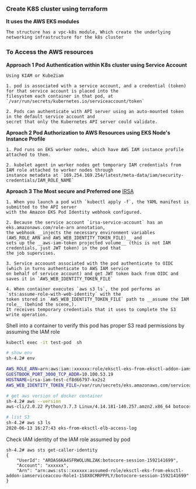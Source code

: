 ### Create K8S cluster using terraform
**It uses the AWS EKS modules**
```text
The structure has a vpc-k8s module, Which create the underlying networking infrastructure for the k8s cluster
```

### To Access the AWS resources

**Approach 1 Pod Authentication within K8s cluster using Service Account**
```text
Using KIAM or Kube2iam

1. pod is associated with a service account, and a credential (token) for that service account is placed into the 
filesystem each container in that pod, at `/var/run/secrets/kubernetes.io/serviceaccount/token`

2. Pods can authenticate with API server using an auto-mounted token in the default service account and 
secret that only the Kubernetes API server could validate. 

```

**Aproach 2 Pod Authorization to AWS Resources using EKS Node's Instance Profile**
```text
1. Pod runs on EKS worker nodes, which have AWS IAM instance profile attached to them.

2. kubelet agent in worker nodes get temporary IAM credentials from IAM role attached to worker nodes through 
instance metadata at `169.254.169.254/latest/meta-data/iam/security-credentials/IAM_ROLE_NAME`

```

**Aproach 3 The Most secure and Preferred one**
[IRSA](https://aws.amazon.com/blogs/opensource/introducing-fine-grained-iam-roles-service-accounts/])
```text
1. When you launch a pod with `kubectl apply -f`, the YAML manifest is submitted to the API server 
with the Amazon EKS Pod Identity webhook configured.

2. Because the service account `irsa-service-account` has an eks.amazonaws.com/role-arn annotation,
the webhook __injects the necessary environment variables (AWS_ROLE_ARN and AWS_WEB_IDENTITY_TOKEN_FILE)__ and 
sets up the __aws-iam-token projected volume__ (this is not IAM credentials, just JWT token) in the pod that 
the job supervises.

3. Service accoount associated with the pod authenticate to OIDC (which in turns authenticate to AWS IAM service 
on behalf of service account) and get JWT token back from OIDC and saves it in `AWS_WEB_IDENTITY_TOKEN_FILE`

4. When container executes `aws s3 ls`, the pod performs an `sts:assume-role-with-web-identity` with the 
token stored in `AWS_WEB_IDENTITY_TOKEN_FILE` path to __assume the IAM role__ (behind the scene,). 
It receives temporary credentials that it uses to complete the S3 write operation.

```

Shell into a container to verify this pod has proper S3 read permissions by assuming the IAM role
```bash
kubectl exec -it test-pod  sh

# show env
sh-4.2# env

AWS_ROLE_ARN=arn:aws:iam::xxxxxx:role/eksctl-eks-from-eksctl-addon-iamserviceaccou-Role1-1S8X0CMRPPPLY  # <--- the created IAM role ARN is injected
GUESTBOOK_PORT_3000_TCP_ADDR=10.100.53.19
HOSTNAME=irsa-iam-test-cf8d66797-kx2s2
AWS_WEB_IDENTITY_TOKEN_FILE=/var/run/secrets/eks.amazonaws.com/serviceaccount/token # <---- this is the JWT token to authenticate to OIDC, and then OIDC will assume IAM role using AWS STS

# get aws version of docker container
sh-4.2# aws --version
aws-cli/2.0.22 Python/3.7.3 Linux/4.14.181-140.257.amzn2.x86_64 botocore/2.0.0dev26

# list S3
sh-4.2# aws s3 ls
2020-06-13 16:27:43 eks-from-eksctl-elb-access-log
```

Check IAM identity of the IAM role assumed by pod
```
sh-4.2# aws sts get-caller-identity
{
    "UserId": "AROAS6KA4SFRWOLUNLZAK:botocore-session-1592141699",
    "Account": "xxxxxx",
    "Arn": "arn:aws:sts::xxxxxx:assumed-role/eksctl-eks-from-eksctl-addon-iamserviceaccou-Role1-1S8X0CMRPPPLY/botocore-session-1592141699"
}
```
